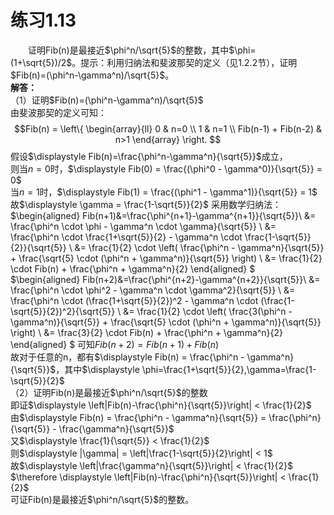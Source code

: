 # 练习1.13
&emsp;&emsp;证明Fib(n)是最接近$\phi^n/\sqrt{5}$的整数，其中$\phi=(1+\sqrt{5})/2$。提示：利用归纳法和斐波那契的定义（见1.2.2节），证明$Fib(n)=(\phi^n-\gamma^n)/\sqrt{5}$。  
**解答：**  
（1）证明$Fib(n)=(\phi^n-\gamma^n)/\sqrt{5}$  
由斐波那契的定义可知：  
$$Fib(n) = \left\{ 
\begin{array}{ll}
0 & n=0 \\
1 & n=1 \\
Fib(n-1) + Fib(n-2) & n>1 
\end{array}
\right.
$$ 
假设$\displaystyle Fib(n)=\frac{\phi^n-\gamma^n}{\sqrt{5}}$成立，    
则当$n=0$时，$\displaystyle Fib(0) = \frac{(\phi^0 - \gamma^0)}{\sqrt{5}} = 0$  
当$n=1$时，$\displaystyle Fib(1) = \frac{(\phi^1 - \gamma^1)}{\sqrt{5}} = 1$
故$\displaystyle \gamma = \frac{1-\sqrt{5}}{2}$
采用数学归纳法：
$\begin{aligned}
Fib(n+1)&=\frac{\phi^{n+1}-\gamma^{n+1}}{\sqrt{5}}\\
&= \frac{\phi^n \cdot \phi - \gamma^n \cdot \gamma}{\sqrt{5}} \\
&= \frac{\phi^n \cdot \frac{1+\sqrt{5}}{2} - \gamma^n \cdot \frac{1-\sqrt{5}}{2}}{\sqrt{5}} \\
&= \frac{1}{2} \cdot \left( \frac{\phi^n - \gamma^n}{\sqrt{5}} + \frac{\sqrt{5} \cdot (\phi^n + \gamma^n)}{\sqrt{5}} \right) \\
&= \frac{1}{2} \cdot Fib(n) + \frac{\phi^n + \gamma^n}{2}
\end{aligned}
$  
$\begin{aligned}
Fib(n+2)&=\frac{\phi^{n+2}-\gamma^{n+2}}{\sqrt{5}}\\
&= \frac{\phi^n \cdot \phi^2 - \gamma^n \cdot \gamma^2}{\sqrt{5}} \\
&= \frac{\phi^n \cdot (\frac{1+\sqrt{5}}{2})^2 - \gamma^n \cdot (\frac{1-\sqrt{5}}{2})^2}{\sqrt{5}} \\
&= \frac{1}{2} \cdot \left( \frac{3(\phi^n - \gamma^n)}{\sqrt{5}} + \frac{\sqrt{5} \cdot (\phi^n + \gamma^n)}{\sqrt{5}} \right) \\
&= \frac{3}{2} \cdot Fib(n) + \frac{\phi^n + \gamma^n}{2}
\end{aligned}
$
可知$Fib(n+2)=Fib(n+1) + Fib(n)$  
故对于任意的n，都有$\displaystyle Fib(n) = \frac{\phi^n - \gamma^n}{\sqrt{5}}$，其中$\displaystyle \phi=\frac{1+\sqrt{5}}{2},\gamma=\frac{1-\sqrt{5}}{2}$  
（2）证明Fib(n)是最接近$\phi^n/\sqrt{5}$的整数  
即证$\displaystyle \left|Fib(n)-\frac{\phi^n}{\sqrt{5}}\right| < \frac{1}{2}$  
由$\displaystyle Fib(n) = \frac{\phi^n - \gamma^n}{\sqrt{5}} = \frac{\phi^n}{\sqrt{5}} - \frac{\gamma^n}{\sqrt{5}}$  
又$\displaystyle \frac{1}{\sqrt{5}} < \frac{1}{2}$  
则$\displaystyle |\gamma| = \left|\frac{1-\sqrt{5}}{2}\right| < 1$  
故$\displaystyle \left|\frac{\gamma^n}{\sqrt{5}}\right| < \frac{1}{2}$
$\therefore \displaystyle \left|Fib(n)-\frac{\phi^n}{\sqrt{5}}\right| < \frac{1}{2}$  
可证Fib(n)是最接近$\phi^n/\sqrt{5}$的整数。